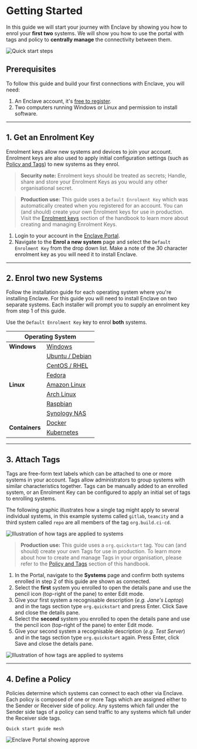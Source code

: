 # Getting Started

In this guide we will start your journey with Enclave by showing you how to enrol your **first two** systems. We will show you how to use the portal with tags and policy to **centrally manage** the connectivity between them.


![Quick start steps](/img/quick-start/steps.png)

## Prerequisites

To follow this guide and build your first connections with Enclave, you will need:

1. An Enclave account, it's [free to register](https://portal.enclave.io/account/register).
2. Two computers running Windows or Linux and permission to install software.

---

## 1. Get an Enrolment Key

Enrolment keys allow new systems and devices to join your account. Enrolment keys are also used to apply initial configuration settings (such as [Policy and Tags](handbook/tags-and-policies.md)) to new systems as they enrol. 

> **Security note:** Enrolment keys should be treated as secrets; Handle, share and store your Enrolment Keys as you would any other organisational secret.

> **Production use:** This guide uses a `Default Enrolment Key` which was automatically created when you registered for an account. You can (and should) create your own Enrolment keys for use in production. Visit the [Enrolment keys](/handbook/enrolment.md) section of the handbook to learn more about creating and managing Enrolment Keys.

1. Login to your account in the [Enclave Portal](https://portal.enclave.io/my/new-system).
2. Navigate to the **Enrol a new system** page and select the `Default Enrolment Key` from the drop down list. Make a note of the 30 character enrolment key as you will need it to install Enclave.

---

## 2. Enrol two new Systems

Follow the installation guide for each operating system where you're installing Enclave. For this guide you will need to install Enclave on two separate systems. Each installer will prompt you to supply an enrolment key from step 1 of this guide.

Use the `Default Enrolment Key` key to enrol **both** systems.

<table>
    <thead>
        <tr>
            <th colspan=2>Operating System</th>
        </tr>
    </thead>
    <tbody>
        <tr>
            <td rowspan=1><strong>Windows</strong></td>
            <td><a href="/handbook/install/windows.md">Windows</a></td>
        </tr>
        <tr>
            <td rowspan=7><strong>Linux</strong></td>
            <td><a href="/handbook/install/debian.md">Ubuntu / Debian</a></td>
        </tr>
        <tr>
            <td><a href="/handbook/install/rhel.md">CentOS / RHEL</a></td>
        </tr>
        <tr>
            <td><a href="/handbook/install/fedora.md">Fedora</a></td>
        </tr>
        <tr>
            <td><a href="/handbook/install/amazon-linux.md">Amazon Linux</a></td>
        </tr>
        <tr>
            <td><a href="/handbook/install/arch.md">Arch Linux</a></td>
        </tr>
        <tr>
            <td><a href="/handbook/install/raspbian.md">Raspbian</a></td>
        </tr>
        <tr>
            <td><a href="/handbook/install/synology-nas.md">Synology NAS</a></td>
        </tr>
        <tr>
            <td rowspan=2><strong>Containers</strong></td>
            <td><a href="/handbook/install/docker.md">Docker</a></td>
        </tr>
        <tr>
            <td><a href="/handbook/install/kubernetes.md">Kubernetes</a></td>
        </tr>
    </tbody>
</table>

---

## 3. Attach Tags

Tags are free-form text labels which can be attached to one or more systems in your account. Tags allow administrators to group systems with similar characteristics together. Tags can be manually added to an enrolled system, or an Enrolment Key can be configured to apply an initial set of tags to enrolling systems.

The following graphic illustrates how a single tag might apply to several individual systems, in this example systems called `gitlab`, `teamcity` and a third system called `repo` are all members of the tag `org.build.ci-cd`.

![Illustration of how tags are applied to systems](/img/quick-start/tags.png)

> **Production use:** This guide uses a `org.quickstart` tag. You can (and should) create your own Tags for use in production. To learn more about how to create and manage Tags in your organisation, please refer to the [Policy and Tags](/handbook/tags-and-policies.md) section of this handbook. 

1. In the Portal, navigate to the **Systems** page and confirm both systems enrolled in step 2 of this guide are shown as connected.
2. Select the **first** system you enrolled to open the details pane and use the pencil icon (top-right of the pane) to enter Edit mode.
3. Give your first system a recognisable description (_e.g. Jane's Laptop_) and in the tags section type `org.quickstart` and press Enter. Click Save and close the details pane.
4. Select the **second** system you enrolled to open the details pane and use the pencil icon (top-right of the pane) to enter Edit mode.
5. Give your second system a recognisable description (_e.g. Test Server_) and in the tags section type `org.quickstart` again. Press Enter, click Save and close the details pane.

![Illustration of how tags are applied to systems](/img/quick-start/system-details-pane.png)

---

## 4. Define a Policy

Policies determine which systems can connect to each other via Enclave. Each policy is composed of one or more Tags which are assigned either to the Sender or Receiver side of  policy. Any systems which fall under the Sender side tags of a policy can send traffic to any systems which fall under the Receiver side tags.

`Quick start guide mesh`



![Enclave Portal showing approve](http://via.placeholder.com/680x360)




